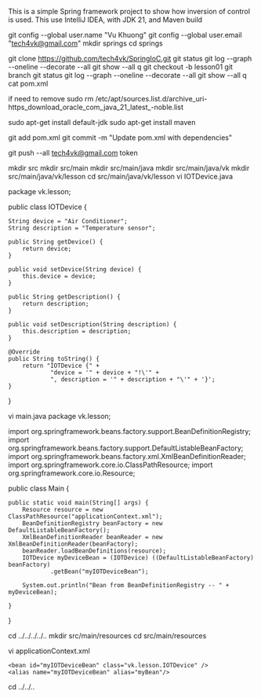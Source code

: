 This is a simple Spring framework project to show how inversion of control is used.  This use IntelliJ IDEA, with JDK 21, and Maven build

git config --global user.name "Vu Khuong"
git config --global user.email "tech4vk@gmail.com"
mkdir springs
cd springs

git clone https://github.com/tech4vk/SpringIoC.git
git status
git log --graph --oneline --decorate --all
git show --all
q
git checkout -b lesson01
git branch
git status
git log --graph --oneline --decorate --all
git show --all
q
cat pom.xml

if need to remove
sudo rm /etc/apt/sources.list.d/archive_uri-https_download_oracle_com_java_21_latest_-noble.list

sudo apt-get install default-jdk
sudo apt-get install maven



git add pom.xml
git commit -m "Update pom.xml with dependencies"

git push --all
tech4vk@gmail.com
token

mkdir src
mkdir src/main
mkdir src/main/java
mkdir src/main/java/vk
mkdir src/main/java/vk/lesson
cd src/main/java/vk/lesson
vi IOTDevice.java

package vk.lesson;

public class IOTDevice {

    String device = "Air Conditioner";
    String description = "Temperature sensor";

    public String getDevice() {
        return device;
    }

    public void setDevice(String device) {
        this.device = device;
    }

    public String getDescription() {
        return description;
    }

    public void setDescription(String description) {
        this.description = description;
    }

    @Override
    public String toString() {
        return "IOTDevice {" +
                "device = '" + device + "!\'" +
                ", description = '" + description + "\'" + '}';
    }
}

vi main.java
package vk.lesson;

import org.springframework.beans.factory.support.BeanDefinitionRegistry;
import org.springframework.beans.factory.support.DefaultListableBeanFactory;
import org.springframework.beans.factory.xml.XmlBeanDefinitionReader;
import org.springframework.core.io.ClassPathResource;
import org.springframework.core.io.Resource;

public class Main {

    public static void main(String[] args) {
        Resource resource = new ClassPathResource("applicationContext.xml");
        BeanDefinitionRegistry beanFactory = new DefaultListableBeanFactory();
        XmlBeanDefinitionReader beanReader = new XmlBeanDefinitionReader(beanFactory);
        beanReader.loadBeanDefinitions(resource);
        IOTDevice myDeviceBean = (IOTDevice) ((DefaultListableBeanFactory) beanFactory)
                .getBean("myIOTDeviceBean");

        System.out.println("Bean from BeanDefinitionRegistry -- " + myDeviceBean);

    }
}

cd ../../../../..
mkdir src/main/resources
cd src/main/resources

vi applicationContext.xml

<?xml version="1.0" encoding="UTF-8"?>
<beans xmlns="http://www.springframework.org/schema/beans"
       xmlns:xsi="http://www.w3.org/2001/XMLSchema-instance"
       xsi:schemaLocation="http://www.springframework.org/schema/beans
                        http://www.springframework.org/schema/beans/spring-beans-3.0.xsd">

    <bean id="myIOTDeviceBean" class="vk.lesson.IOTDevice" />
    <alias name="myIOTDeviceBean" alias="myBean"/>

</beans>

cd ../../..


